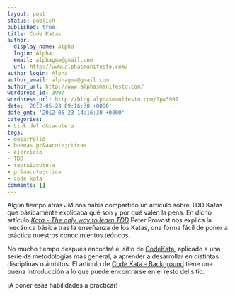```yaml
---
layout: post
status: publish
published: true
title: Code Katas
author:
  display_name: Alpha
  login: Alpha
  email: alphagma@gmail.com
  url: http://www.alphasmanifesto.com/
author_login: Alpha
author_email: alphagma@gmail.com
author_url: http://www.alphasmanifesto.com/
wordpress_id: 3907
wordpress_url: http://blog.alphasmanifesto.com/?p=3907
date: '2012-05-23 09:16:30 +0000'
date_gmt: '2012-05-23 14:16:30 +0000'
categories:
- Link del d&iacute;a
tags:
- desarrollo
- buenas pr&aacute;cticas
- ejercicio
- TDD
- teor&iacute;a
- pr&aacute;ctica
- code kata
comments: []
---
```

<p>Alg&uacute;n tiempo atr&aacute;s JM nos hab&iacute;a compartido un art&iacute;culo sobre TDD Katas que b&aacute;sicamente explicaba qu&eacute; son y por qu&eacute; valen la pena. En dicho art&iacute;culo <a href="http://www.peterprovost.org//blog/2012/05/02/kata-the-only-way-to-learn-tdd/"><em>Kata - The only way to learn TDD</em></a>&nbsp;Peter Provost nos explica la mec&aacute;nica b&aacute;sica tras la ense&ntilde;anza de los Katas, una forma f&aacute;cil de poner a pr&aacute;ctica nuestros conocimientos te&oacute;ricos.</p>
<p>No mucho tiempo despu&eacute;s encontr&eacute; el sitio de <a href="http://codekata.pragprog.com/">CodeKata</a>, aplicado a una serie de metodolog&iacute;as m&aacute;s general, a aprender a desarrollar en distintas disciplinas o &aacute;mbitos. El art&iacute;culo de <a href="http://codekata.pragprog.com/2007/01/code_kata_backg.html">Code Kata - Background</a> tiene una buena introducci&oacute;n a lo que puede encontrarse en el resto del sitio.</p>
<p>&iexcl;A poner esas habilidades a practicar!</p>
